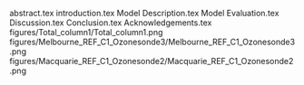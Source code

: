 abstract.tex
introduction.tex
Model Description.tex
Model Evaluation.tex
Discussion.tex
Conclusion.tex
Acknowledgements.tex
figures/Total_column1/Total_column1.png
figures/Melbourne_REF_C1_Ozonesonde3/Melbourne_REF_C1_Ozonesonde3.png
figures/Macquarie_REF_C1_Ozonesonde2/Macquarie_REF_C1_Ozonesonde2.png
